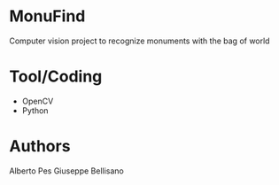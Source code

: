 # MonuFind
Computer vision project to recognize monuments with the bag of world

# Tool/Coding
- OpenCV
- Python

# Authors
Alberto Pes
Giuseppe Bellisano
